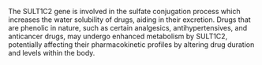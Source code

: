 The SULT1C2 gene is involved in the sulfate conjugation process which increases the water solubility of drugs, aiding in their excretion. Drugs that are phenolic in nature, such as certain analgesics, antihypertensives, and anticancer drugs, may undergo enhanced metabolism by SULT1C2, potentially affecting their pharmacokinetic profiles by altering drug duration and levels within the body.
